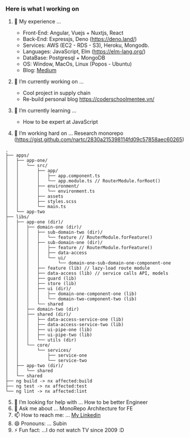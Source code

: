 ### Here is what I working on 

1. 🔭 My experience ...
    - Front-End: Angular, Vuejs + Nuxtjs, React
    - Back-End: Expressjs, Deno (https://deno.land/)
    - Services: AWS (EC2 - RDS - S3), Heroku, Mongodb.
    - Languages: JavaScript, Elm (https://elm-lang.org/)
    - DataBase: Postgresql + MongoDB
    - OS: Window, MacOs, Linux (Popos - Ubuntu)
    - Blog: [Medium](https://medium.com/@transonhoang)
2. 👋 I’m currently working on ...
    - Cool project in supply chain
    - Re-build personal blog https://coderschoolmentee.vn/
        
3. 🌱 I’m currently learning ...
    - How to be expert at JavaScript
    
4. 👯 I’m working hard on ... Research monorepo (https://gist.github.com/nartc/2830a215398114fd09c57858aec60265)

```
.
├── apps/
│   ├── app-one/
│   │   └── src/
│   │       ├── app/
│   │       │   ├── app.component.ts
│   │       │   └── app.module.ts // RouterModule.forRoot()
│   │       ├── environment/
│   │       │   └── environment.ts
│   │       ├── assets
│   │       ├── styles.scss
│   │       └── main.ts
│   └── app-two
├── libs/
│   ├── app-one (dir)/
│   │   ├── domain-one (dir)/
│   │   │   ├── sub-domain-two (dir)/
│   │   │   │   └── feature // RouterModule.forFeature()
│   │   │   ├── sub-domain-one (dir)/
│   │   │   │   ├── feature // RouterModule.forFeature()
│   │   │   │   ├── data-access
│   │   │   │   └── ui/
│   │   │   │       └── domain-one-sub-domain-one-component-one
│   │   │   ├── feature (lib) // lazy-load route module
│   │   │   ├── data-access (lib) // service calls API, models 
│   │   │   ├── guard (lib)
│   │   │   ├── store (lib)
│   │   │   ├── ui (dir)/
│   │   │   │   ├── domain-one-component-one (lib)
│   │   │   │   └── domain-two-component-two (lib)
│   │   │   └── shared
│   │   ├── domain-two (dir)
│   │   ├── shared (dir)/
│   │   │   ├── data-access-service-one (lib)
│   │   │   ├── data-access-service-two (lib)
│   │   │   ├── ui-pipe-one (lib)
│   │   │   ├── ui-pipe-two (lib)
│   │   │   └── utils (dir)
│   │   └── core/
│   │       └── services/
│   │           ├── service-one
│   │           └── service-two
│   ├── app-two (dir)/
│   │   └── shared
│   └── shared
├── ng build -> nx affected:build
├── ng test -> nx affected:test
└── ng lint -> nx affected:lint
```

5. 🤔 I’m looking for help with ... How to be better Engineer
6. 💬 Ask me about ... MonoRepo Architecture for FE
7. 📫 How to reach me: ... [My Linkedin](https://www.linkedin.com/in/hoangtranson/)
8. 😄 Pronouns: ... Subin
9. ⚡ Fun fact: ...I do not watch TV since 2009 :D 

